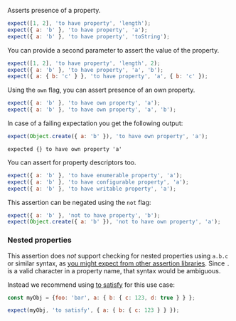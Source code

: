 Asserts presence of a property.

```js
expect([1, 2], 'to have property', 'length');
expect({ a: 'b' }, 'to have property', 'a');
expect({ a: 'b' }, 'to have property', 'toString');
```

You can provide a second parameter to assert the value of the property.

```js
expect([1, 2], 'to have property', 'length', 2);
expect({ a: 'b' }, 'to have property', 'a', 'b');
expect({ a: { b: 'c' } }, 'to have property', 'a', { b: 'c' });
```

Using the `own` flag, you can assert presence of an own property.

```js
expect({ a: 'b' }, 'to have own property', 'a');
expect({ a: 'b' }, 'to have own property', 'a', 'b');
```

In case of a failing expectation you get the following output:

```js
expect(Object.create({ a: 'b' }), 'to have own property', 'a');
```

```output
expected {} to have own property 'a'
```

You can assert for property descriptors too.

```js
expect({ a: 'b' }, 'to have enumerable property', 'a');
expect({ a: 'b' }, 'to have configurable property', 'a');
expect({ a: 'b' }, 'to have writable property', 'a');
```

This assertion can be negated using the `not` flag:

```js
expect({ a: 'b' }, 'not to have property', 'b');
expect(Object.create({ a: 'b' }), 'not to have own property', 'a');
```

### Nested properties

This assertion does *not* support checking for nested properties using `a.b.c`
or similar syntax, as [you might expect from other assertion
libraries](https://github.com/unexpectedjs/unexpected/issues/405). Since `.` is
a valid character in a property name, that syntax would be ambiguous.

Instead we recommend using [to satisfy](../../any/to-satisfy/) for this use
case:

```js
const myObj = {foo: 'bar', a: { b: { c: 123, d: true } } };

expect(myObj, 'to satisfy', { a: { b: { c: 123 } } });
```
